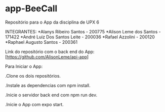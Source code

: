 # app-BeeCall

Repositório para o App da disciplina de UPX 6

  INTEGRANTES:
*Alanys Ribeiro Santos - 200775
*Alison Leme dos Santos - 171422
*André Luiz Dos Santos Leite - 200036
*Rafael Azzolini - 200120
*Raphael Augusto Santos - 200361

Link do repositório com o back end do App: [https://github.com/AlisonLeme/api-app]

Para Iniciar o App:

.Clone os dois repositórios.

.Instale as dependencias com npm install.

.Inicie o servidor back end com npm run dev.

.Inicie o App com expo start.
